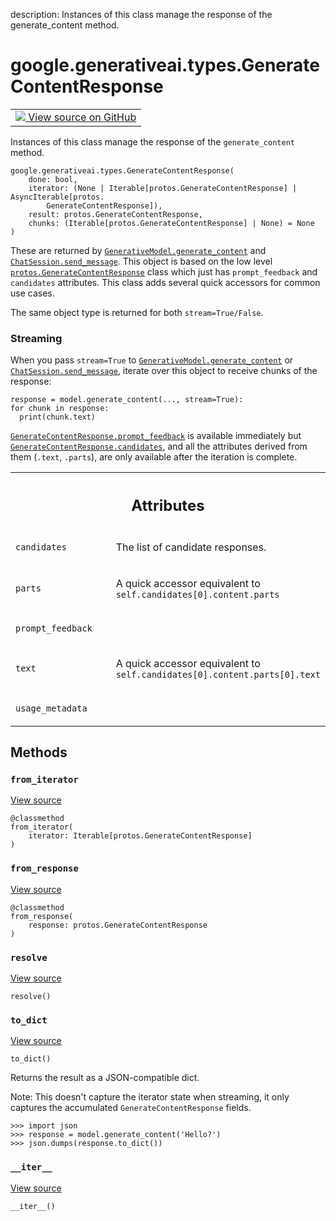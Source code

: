 description: Instances of this class manage the response of the generate_content method.

<div itemscope itemtype="http://developers.google.com/ReferenceObject">
<meta itemprop="name" content="google.generativeai.types.GenerateContentResponse" />
<meta itemprop="path" content="Stable" />
<meta itemprop="property" content="__init__"/>
<meta itemprop="property" content="__iter__"/>
<meta itemprop="property" content="from_iterator"/>
<meta itemprop="property" content="from_response"/>
<meta itemprop="property" content="resolve"/>
<meta itemprop="property" content="to_dict"/>
</div>

# google.generativeai.types.GenerateContentResponse

<!-- Insert buttons and diff -->

<table class="tfo-notebook-buttons tfo-api nocontent">
<td>
  <a target="_blank" href="https://github.com/google/generative-ai-python/blob/master/google/generativeai/types/generation_types.py#L625-L689">
    <img src="https://www.tensorflow.org/images/GitHub-Mark-32px.png" />
    View source on GitHub
  </a>
</td>
</table>



Instances of this class manage the response of the `generate_content` method.

<pre class="devsite-click-to-copy prettyprint lang-py tfo-signature-link">
<code>google.generativeai.types.GenerateContentResponse(
    done: bool,
    iterator: (None | Iterable[protos.GenerateContentResponse] | AsyncIterable[protos.
        GenerateContentResponse]),
    result: protos.GenerateContentResponse,
    chunks: (Iterable[protos.GenerateContentResponse] | None) = None
)
</code></pre>



<!-- Placeholder for "Used in" -->

These are returned by <a href="../../../google/generativeai/GenerativeModel.md#generate_content"><code>GenerativeModel.generate_content</code></a> and <a href="../../../google/generativeai/ChatSession.md#send_message"><code>ChatSession.send_message</code></a>.
This object is based on the low level <a href="../../../google/generativeai/protos/GenerateContentResponse.md"><code>protos.GenerateContentResponse</code></a> class which just has `prompt_feedback`
and `candidates` attributes. This class adds several quick accessors for common use cases.

The same object type is returned for both `stream=True/False`.

### Streaming

When you pass `stream=True` to <a href="../../../google/generativeai/GenerativeModel.md#generate_content"><code>GenerativeModel.generate_content</code></a> or <a href="../../../google/generativeai/ChatSession.md#send_message"><code>ChatSession.send_message</code></a>,
iterate over this object to receive chunks of the response:

```
response = model.generate_content(..., stream=True):
for chunk in response:
  print(chunk.text)
```

<a href="../../../google/generativeai/protos/GenerateContentResponse.md#prompt_feedback"><code>GenerateContentResponse.prompt_feedback</code></a> is available immediately but
<a href="../../../google/generativeai/protos/GenerateContentResponse.md#candidates"><code>GenerateContentResponse.candidates</code></a>, and all the attributes derived from them (`.text`, `.parts`),
are only available after the iteration is complete.



<!-- Tabular view -->
 <table class="responsive fixed orange">
<colgroup><col width="214px"><col></colgroup>
<tr><th colspan="2"><h2 class="add-link">Attributes</h2></th></tr>

<tr>
<td>

`candidates`<a id="candidates"></a>

</td>
<td>

The list of candidate responses.

</td>
</tr><tr>
<td>

`parts`<a id="parts"></a>

</td>
<td>

A quick accessor equivalent to `self.candidates[0].content.parts`

</td>
</tr><tr>
<td>

`prompt_feedback`<a id="prompt_feedback"></a>

</td>
<td>



</td>
</tr><tr>
<td>

`text`<a id="text"></a>

</td>
<td>

A quick accessor equivalent to `self.candidates[0].content.parts[0].text`

</td>
</tr><tr>
<td>

`usage_metadata`<a id="usage_metadata"></a>

</td>
<td>



</td>
</tr>
</table>



## Methods

<h3 id="from_iterator"><code>from_iterator</code></h3>

<a target="_blank" class="external" href="https://github.com/google/generative-ai-python/blob/master/google/generativeai/types/generation_types.py#L627-L637">View source</a>

<pre class="devsite-click-to-copy prettyprint lang-py tfo-signature-link">
<code>@classmethod</code>
<code>from_iterator(
    iterator: Iterable[protos.GenerateContentResponse]
)
</code></pre>




<h3 id="from_response"><code>from_response</code></h3>

<a target="_blank" class="external" href="https://github.com/google/generative-ai-python/blob/master/google/generativeai/types/generation_types.py#L639-L645">View source</a>

<pre class="devsite-click-to-copy prettyprint lang-py tfo-signature-link">
<code>@classmethod</code>
<code>from_response(
    response: protos.GenerateContentResponse
)
</code></pre>




<h3 id="resolve"><code>resolve</code></h3>

<a target="_blank" class="external" href="https://github.com/google/generative-ai-python/blob/master/google/generativeai/types/generation_types.py#L684-L689">View source</a>

<pre class="devsite-click-to-copy prettyprint lang-py tfo-signature-link">
<code>resolve()
</code></pre>




<h3 id="to_dict"><code>to_dict</code></h3>

<a target="_blank" class="external" href="https://github.com/google/generative-ai-python/blob/master/google/generativeai/types/generation_types.py#L405-L415">View source</a>

<pre class="devsite-click-to-copy prettyprint lang-py tfo-signature-link">
<code>to_dict()
</code></pre>

Returns the result as a JSON-compatible dict.

Note: This doesn't capture the iterator state when streaming, it only captures the accumulated
`GenerateContentResponse` fields.

```
>>> import json
>>> response = model.generate_content('Hello?')
>>> json.dumps(response.to_dict())
```

<h3 id="__iter__"><code>__iter__</code></h3>

<a target="_blank" class="external" href="https://github.com/google/generative-ai-python/blob/master/google/generativeai/types/generation_types.py#L647-L682">View source</a>

<pre class="devsite-click-to-copy prettyprint lang-py tfo-signature-link">
<code>__iter__()
</code></pre>






